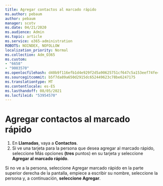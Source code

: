 ```yaml
---
title: Agregar contactos al marcado rápido
ms.author: pebaum
author: pebaum
manager: scotv
ms.date: 04/21/2020
ms.audience: Admin
ms.topic: article
ms.service: o365-administration
ROBOTS: NOINDEX, NOFOLLOW
localization_priority: Normal
ms.collection: Adm_O365
ms.custom:
- "6658"
- "9003570"
ms.openlocfilehash: d40b9f116efb1d4e929f2d5a90625751cf647c5a153eef74fe49ae09f1202263
ms.sourcegitcommit: b5f7da89a650d2915dc652449623c78be6247175
ms.translationtype: MT
ms.contentlocale: es-ES
ms.lasthandoff: 08/05/2021
ms.locfileid: "53954570"
---
```

# <a name="add-contacts-to-speed-dial"></a>Agregar contactos al marcado rápido

1. En  **Llamadas**, vaya a  **Contactos**.
2. Si ve una tarjeta para la persona que desea agregar al marcado rápido, seleccione Más opciones  **(tres**  puntos) en su tarjeta y seleccione  **Agregar al marcado rápido**.

Si no ve a la  persona, seleccione Agregar marcado rápido en la parte superior derecha de la pantalla, empiece a escribir su nombre, seleccione la persona y, a continuación, **seleccione Agregar**.
